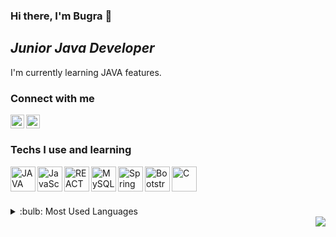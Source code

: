 ### Hi there, I'm **Bugra** :wave:
## *Junior Java Developer*

I'm currently learning JAVA features. 

### Connect with me

[<img height="22" src="https://unpkg.com/simple-icons@v5/icons/linkedin.svg" align="left" />][linkedin]

[<img height="22" src="https://unpkg.com/simple-icons@v5/icons/linktree.svg" align="left" />][carrd]

<br>

##
### Techs I use and learning

<img align="left" alt="JAVA" src="https://seeklogo.com/images/J/java-logo-7F8B35BAB3-seeklogo.com.png" height="40">

<img align="left" alt="JavaScript" src="https://upload.wikimedia.org/wikipedia/commons/9/99/Unofficial_JavaScript_logo_2.svg" height="40">

<img align="left" alt="REACT" src="https://cdn.freelogovectors.net/wp-content/uploads/2018/12/react_logo.png" height="40">

<img align="left" alt="MySQL" src="https://www.mysql.com/common/logos/logo-mysql-170x115.png" height="40">

<img align="left" alt="Spring Boot" src="https://brandslogos.com/wp-content/uploads/images/large/spring-logo.png" height="40">

<img align="left" alt="Bootstrap" src="https://upload.wikimedia.org/wikipedia/commons/b/b2/Bootstrap_logo.svg" height="40">

<img align="left" alt="C" src="https://upload.wikimedia.org/wikipedia/commons/1/18/C_Programming_Language.svg" height="40">

<br><br>

##

<details>
<summary>:bulb: Most Used Languages</summary>
<img src="https://github-readme-stats.vercel.app/api/top-langs/?username=bugramurat&layout=compact">
</details>

<img align="right" src="https://komarev.com/ghpvc/?username=periq&color=brightgreen">

[linkedin]: https://www.linkedin.com/in/bugramurat/
[carrd]: https://periq.carrd.co
